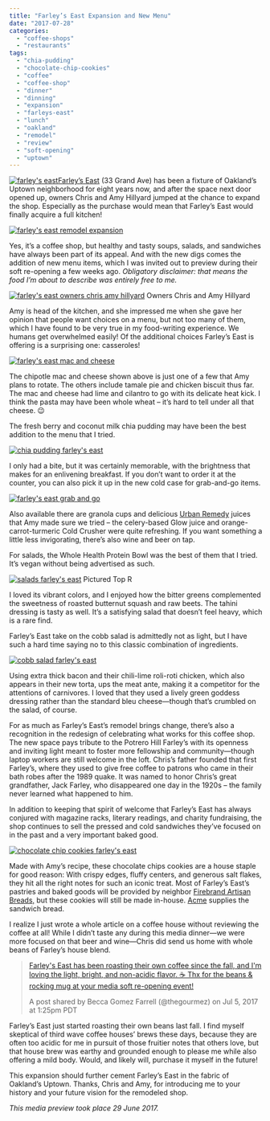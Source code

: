 ```yaml
---
title: "Farley’s East Expansion and New Menu"
date: "2017-07-28"
categories:
  - "coffee-shops"
  - "restaurants"
tags:
  - "chia-pudding"
  - "chocolate-chip-cookies"
  - "coffee"
  - "coffee-shop"
  - "dinner"
  - "dinning"
  - "expansion"
  - "farleys-east"
  - "lunch"
  - "oakland"
  - "remodel"
  - "review"
  - "soft-opening"
  - "uptown"
---
```


[![farley's east](http://s3.amazonaws.com/thegourmez-wpmedia/2017/07/Farleys-East-001-500x325.jpg)](http://s3.amazonaws.com/thegourmez-wpmedia/2017/07/Farleys-East-001.jpg)[Farley’s East](http://www.farleyscoffee.com/farleys-east/) (33 Grand Ave) has been a fixture of Oakland’s Uptown neighborhood for eight years now, and after the space next door opened up, owners Chris and Amy Hillyard jumped at the chance to expand the shop. Especially as the purchase would mean that Farley’s East would finally acquire a full kitchen!

[![farley's east remodel expansion](http://s3.amazonaws.com/thegourmez-wpmedia/2017/07/Farleys_East_Pano.jpg)](http://s3.amazonaws.com/thegourmez-wpmedia/2017/07/Farleys_East_Pano.jpg)

Yes, it’s a coffee shop, but healthy and tasty soups, salads, and sandwiches have always been part of its appeal. And with the new digs comes the addition of new menu items, which I was invited out to preview during their soft re-opening a few weeks ago. _Obligatory disclaimer: that means the food I’m about to describe was entirely free to me._




<div class="caption">

[![farley's east owners chris amy hillyard](http://s3.amazonaws.com/thegourmez-wpmedia/2017/07/Farleys-East-012-500x399.jpg)](http://s3.amazonaws.com/thegourmez-wpmedia/2017/07/Farleys-East-012.jpg) Owners Chris and Amy Hillyard</div>


Amy is head of the kitchen, and she impressed me when she gave her opinion that people want choices on a menu, but not too many of them, which I have found to be very true in my food-writing experience. We humans get overwhelmed easily! Of the additional choices Farley’s East is offering is a surprising one: casseroles!

[![farley's east mac and cheese](http://s3.amazonaws.com/thegourmez-wpmedia/2017/07/Farleys-East-019-368x500.jpg)](http://s3.amazonaws.com/thegourmez-wpmedia/2017/07/Farleys-East-019.jpg)

The chipotle mac and cheese shown above is just one of a few that Amy plans to rotate. The others include tamale pie and chicken biscuit thus far. The mac and cheese had lime and cilantro to go with its delicate heat kick. I think the pasta may have been whole wheat – it’s hard to tell under all that cheese. 😉

The fresh berry and coconut milk chia pudding may have been the best addition to the menu that I tried.

[![chia pudding farley's east](http://s3.amazonaws.com/thegourmez-wpmedia/2017/07/Farleys-East-020-500x490.jpg)](http://s3.amazonaws.com/thegourmez-wpmedia/2017/07/Farleys-East-020.jpg)

I only had a bite, but it was certainly memorable, with the brightness that makes for an enlivening breakfast. If you don’t want to order it at the counter, you can also pick it up in the new cold case for grab-and-go items.

[![farley's east grab and go](http://s3.amazonaws.com/thegourmez-wpmedia/2017/07/Farleys-East-009-500x356.jpg)](http://s3.amazonaws.com/thegourmez-wpmedia/2017/07/Farleys-East-009.jpg)

Also available there are granola cups and delicious [Urban Remedy](https://urbanremedy.com/) juices that Amy made sure we tried – the celery-based Glow juice and orange-carrot-turmeric Cold Crusher were quite refreshing. If you want something a little less invigorating, there’s also wine and beer on tap.

For salads, the Whole Health Protein Bowl was the best of them that I tried. It’s vegan without being advertised as such.




<div class="caption">

[![salads farley's east](http://s3.amazonaws.com/thegourmez-wpmedia/2017/07/Farleys-East-016-500x332.jpg)](http://s3.amazonaws.com/thegourmez-wpmedia/2017/07/Farleys-East-016.jpg) Pictured Top R</div>


I loved its vibrant colors, and I enjoyed how the bitter greens complemented the sweetness of roasted butternut squash and raw beets. The tahini dressing is tasty as well. It’s a satisfying salad that doesn’t feel heavy, which is a rare find.

Farley’s East take on the cobb salad is admittedly not as light, but I have such a hard time saying no to this classic combination of ingredients.

[![cobb salad farley's east](http://s3.amazonaws.com/thegourmez-wpmedia/2017/07/Farleys-East-017-399x500.jpg)](http://s3.amazonaws.com/thegourmez-wpmedia/2017/07/Farleys-East-017.jpg)

Using extra thick bacon and their chili-lime roli-roti chicken, which also appears in their new torta, ups the meat ante, making it a competitor for the attentions of carnivores. I loved that they used a lively green goddess dressing rather than the standard bleu cheese—though that’s crumbled on the salad, of course.

For as much as Farley’s East’s remodel brings change, there’s also a recognition in the redesign of celebrating what works for this coffee shop. The new space pays tribute to the Potrero Hill Farley’s with its openness and inviting light meant to foster more fellowship and community—though laptop workers are still welcome in the loft. Chris’s father founded that first Farley’s, where they used to give free coffee to patrons who came in their bath robes after the 1989 quake. It was named to honor Chris’s great grandfather, Jack Farley, who disappeared one day in the 1920s – the family never learned what happened to him.

In addition to keeping that spirit of welcome that Farley’s East has always conjured with magazine racks, literary readings, and charity fundraising, the shop continues to sell the pressed and cold sandwiches they’ve focused on in the past and a very important baked good.

[![chocolate chip cookies farley's east](http://s3.amazonaws.com/thegourmez-wpmedia/2017/07/Farleys-East-003-500x334.jpg)](http://s3.amazonaws.com/thegourmez-wpmedia/2017/07/Farleys-East-003.jpg)

Made with Amy’s recipe, these chocolate chips cookies are a house staple for good reason: With crispy edges, fluffy centers, and generous salt flakes, they hit all the right notes for such an iconic treat. Most of Farley’s East’s pastries and baked goods will be provided by neighbor [Firebrand Artisan Breads,](http://firebrandartisanbreads.com/) but these cookies will still be made in-house. [Acme](http://www.acmebread.com/) supplies the sandwich bread.

I realize I just wrote a whole article on a coffee house without reviewing the coffee at all! While I didn’t taste any during this media dinner—we were more focused on that beer and wine—Chris did send us home with whole beans of Farley’s house blend.

> [Farley's East has been roasting their own coffee since the fall, and I'm loving the light, bright, and non-acidic flavor. ☕ Thx for the beans & rocking mug at your media soft re-opening event!](https://www.instagram.com/p/BWLaAY4Bqoe/)
>
> A post shared by Becca Gomez Farrell (@thegourmez) on Jul 5, 2017 at 1:25pm PDT

Farley’s East just started roasting their own beans last fall. I find myself skeptical of third wave coffee houses’ brews these days, because they are often too acidic for me in pursuit of those fruitier notes that others love, but that house brew was earthy and grounded enough to please me while also offering a mild body. Would, and likely will, purchase it myself in the future!

This expansion should further cement Farley’s East in the fabric of Oakland’s Uptown. Thanks, Chris and Amy, for introducing me to your history and your future vision for the remodeled shop.

_This media preview took place 29 June 2017._
